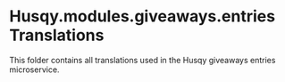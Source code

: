 # Husqy.modules.giveaways.entries Translations

This folder contains all translations used in the Husqy giveaways entries microservice.
